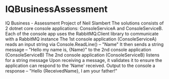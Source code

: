 # IQBusinessAssessment
IQ Business - Assessment Project of Neil Slambert
The solutions consists of 2 dotnet core console applications: ConsoleServiceA and ConsoleServiceB.
Each of the console app uses the RabbitMQ.Client library to communicate with a RabbitMQ instance
The 1st console application (ConsoleServiceA) reads an input string via Console.ReadLine() – "Name"
It then sends a string message – "Hello my name is, {Name}" to the 2nd console application (ConsoleServiceB)
The 2nd console application (ConsoleServiceB) listens for a string message
Upon receiving a message, it validates it to ensure the application can respond to the 'Name' received.
Output to the console a response – "Hello {ReceivedName}, I am your father!"
